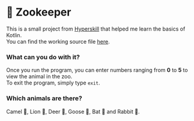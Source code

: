 # 🐪 Zookeeper
This is a small project from [Hyperskill](https://hyperskill.org/projects/196?track=18) that helped me learn the basics of Kotlin.<br>
You can find the working source file [here](https://github.com/Futureblur/zookeeper/blob/master/Zookeeper/task/src/Zookeeper.kt).

### What can you do with it?

Once you run the program, you can enter numbers ranging from **0** to **5** to view the animal in the zoo.<br>
To exit the program, simply type `exit`.

### Which animals are there?

Camel 🐪, Lion 🦁, Deer 🦌, Goose 🦢, Bat 🦇 and Rabbit 🐇.
